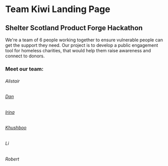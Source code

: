 # Team Kiwi Landing Page
## Shelter Scotland Product Forge Hackathon

We're a team of 6 people working together to ensure vulnerable people can get the support they need. Our project is to develop a public engagement tool for homeless charities, that would help them raise awareness and connect to donors.

### Meet our team:

###### Alistair
###### [Dan](https://twitter.com/pestodan)
###### [Irina](https://twitter.com/IrinaPreda)
###### [Khushboo](https://twitter.com/sy2yp)
###### Li
###### Robert


